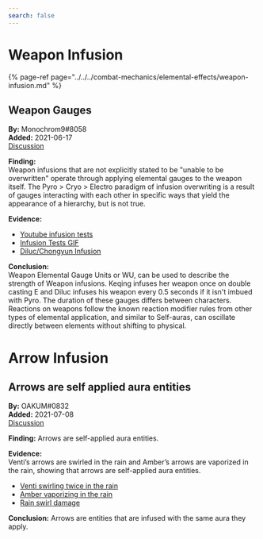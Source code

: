```yaml
---
search: false
---
```


# Weapon Infusion

{% page-ref page="../../../combat-mechanics/elemental-effects/weapon-infusion.md" %}

## Weapon Gauges

**By:** Monochrom9\#8058  
**Added:** 2021-06-17  
[Discussion](https://tickettool.xyz/direct?url=https://cdn.discordapp.com/attachments/842230647569514516/855295698118901840/transcript-weapon-gauge-theory.html)

**Finding:**  
Weapon infusions that are not explicitly stated to be "unable to be overwritten" operate through applying
elemental gauges to the weapon itself. The Pyro > Cryo > Electro paradigm of infusion overwriting is a result of gauges
interacting with each other in specific ways that yield the appearance of a hierarchy, but is not true.

**Evidence:**  
- [Youtube infusion tests](https://youtu.be/rJKYkrvlnxg)
- [Infusion Tests GIF](https://imgur.com/a/wAchZUi)
- [Diluc/Chongyun Infusion](https://imgur.com/a/mbixEuJ)

**Conclusion:**  
Weapon Elemental Gauge Units or WU, can be used to describe the strength of Weapon infusions. Keqing infuses her
weapon once on double casting E and Diluc infuses his weapon every 0.5 seconds if it isn't imbued with Pyro. 
The duration of these gauges differs between characters. Reactions on weapons follow the known reaction modifier rules 
from other types of elemental application, and similar to Self-auras, can oscillate directly between elements without shifting to physical.
  
# Arrow Infusion  

## Arrows are self applied aura entities  

**By:** OAKUM\#0832  
**Added:** 2021-07-08  
[Discussion](https://tickettool.xyz/direct?url=https://cdn.discordapp.com/attachments/860818239135547413/862658895611953162/transcript-arrows-are-self-applied-aura-entities.html)  

**Finding:** Arrows are self-applied aura entities.  

**Evidence:**  
Venti’s arrows are swirled in the rain and Amber’s arrows are vaporized in the rain, showing that arrows are self-applied aura entities. 
* [Venti swirling twice in the rain](https://youtu.be/5hX2UeGsLXc)  
* [Amber vaporizing in the rain](https://youtu.be/qXwODL_xtuk)  
* [Rain swirl damage](https://youtu.be/yT7cYnd8wHo)  

**Conclusion:** Arrows are entities that are infused with the same aura they apply.  
